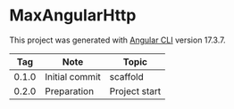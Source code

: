 # MaxAngularHttp

This project was generated with [Angular CLI](https://github.com/angular/angular-cli) version 17.3.7.

| Tag   | Note           | Topic         |
| ----- | -------------- | ------------- |
| 0.1.0 | Initial commit | scaffold      |
| 0.2.0 | Preparation    | Project start |